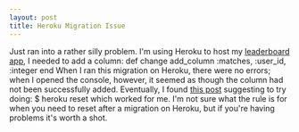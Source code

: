 ```yaml
---
layout: post
title: Heroku Migration Issue
---
```


Just ran into a rather silly problem. I'm using Heroku to host my [leaderboard app](leaderboard.indspenceable.com), I needed to add a column:
    def change
      add_column :matches, :user_id, :integer
    end
When I ran this migration on Heroku, there were no errors; when I opened the console, however, it seemed as though the column had not been successfully added. Eventually, I found [this post](http://stackoverflow.com/questions/5171696/rails-3-migration-not-working-on-heroku) suggesting to try doing:
    $ heroku reset
which worked for me. I'm not sure what the rule is for when you need to reset after a migration on Heroku, but if you're having problems it's worth a shot.